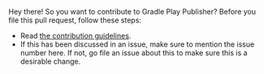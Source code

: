 Hey there! So you want to contribute to Gradle Play Publisher?
Before you file this pull request, follow these steps:

- Read [the contribution guidelines](CONTRIBUTING.md).
- If this has been discussed in an issue, make sure to mention the issue number here.
  If not, go file an issue about this to make sure this is a desirable change.
